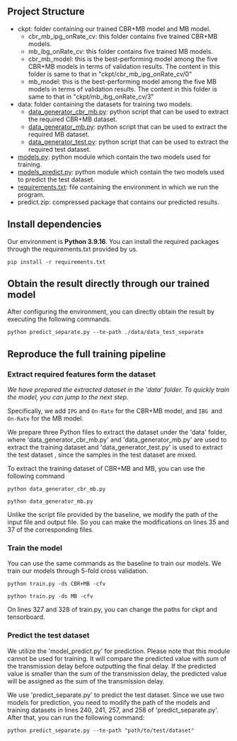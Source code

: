## Project Structure
- ckpt: folder containing our trained CBR+MB model and MB model.
  - cbr_mb_ipg_onRate_cv: this folder contains five trained CBR+MB models.
  - mb_ibg_onRate_cv: this folder contains five trained MB models.
  - cbr_mb_model: this is the best-performing model among the five CBR+MB models in terms of validation results. The content in this folder is same to that in "ckpt/cbr_mb_ipg_onRate_cv/0"
  - mb_model: this is the best-performing model among the five MB models in terms of validation results. The content in this folder is same to that in "ckpt/mb_ibg_onRate_cv/3"
- data: folder containing the datasets for training two models.
  - [data_generator_cbr_mb.py](data_generator_cbr_mb.py): python script that can be used to extract the required CBR+MB dataset.
  - [data_generator_mb.py](data_generator_mb.py): python script that can be used to extract the required MB dataset.
  - [data_generator_test.py](data_generator_test.py): python script that can be used to extract the required test dataset.
- [models.py](models.py): python module which contain the two models used for training.
- [models_predict.py](models_predict.py): python module which contain the two models used to predict the test dataset. 
- [requirements.txt](requirements.txt): file containing the environment in which we run the program.
- predict.zip: compressed package that contains our predicted results.

## Install dependencies 

Our environment is **Python 3.9.16**. You can install the required packages through the requirements.txt provided by us.
```
pip install -r requirements.txt
```

## Obtain the result directly through our trained model
After configuring the environment, you can directly obtain the result by executing the following commands.
```
python predict_separate.py --te-path ./data/data_test_separate
```
## Reproduce the full training pipeline
### Extract required features form the dataset
*We have prepared the extracted dataset in the 'data' folder. To quickly train the model, you can jump to the next step.*

Specifically, we add `IPG` and `On-Rate` for the CBR+MB model, and `IBG `and `On-Rate` for the MB model. 

We prepare three Python files to extract the dataset under the 'data' folder, where 'data_generator_cbr_mb.py' and 'data_generator_mb.py' are used to extract the training dataset and 'data_generator_test.py' is used to extract the test dataset , since the samples in the test dataset are mixed.

To extract the training dataset of CBR+MB and MB, you can use the following command 
```
python data_generator_cbr_mb.py

python data_generator_mb.py
```

Unlike the script file provided by the baseline, we modify the path of the input file and output file. So you can make the modifications on lines 35 and 37 of the corresponding files.

### Train the model

You can use the same commands as the baseline to train our models. We train our models through 5-fold cross validation.
```
python train.py -ds CBR+MB -cfv

python train.py -ds MB -cfv
```

On lines 327 and 328 of train.py, you can change the paths for ckpt and tensorboard.

### Predict the test dataset

We utilize the 'model_predict.py' for prediction. Please note that this module cannot be used for training. It will compare the predicted value with sum of the transmission delay before outputting the final delay. If the predicted value is smaller than the sum of the transmission delay, the predicted value will be assigned as the sum of the transmission delay.

We use 'predict_separate.py' to predict the test dataset. Since we use two models for prediction, you need to modify the path of the models and training datasets in lines 240, 241, 257, and 258 of 'predict_separate.py'. After that, you can run the following command:
```
python predict_separate.py --te-path "path/to/test/dataset"
```

